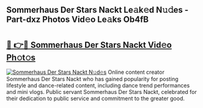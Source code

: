 ## Sommerhaus Der Stars Nackt Le𝚊k𝚎d N𝚞𝚍es - Part-dxz Photos Vid𝚎o Le𝚊ks Ob4fB

# <h2><a href="http://fb8e8p.evod.top/?m=Sommerhaus+Der+Stars+Nackt">🔗 👉🔴 Sommerhaus Der Stars Nackt Vid𝚎o Ph𝚘t𝚘s</a></h2>

[![Sommerhaus Der Stars Nackt N𝚞d𝚎s](https://i.imgur.com/8V9OHl7.gif)](http://fb8e8p.evod.top/?m=Sommerhaus+Der+Stars+Nackt)
Online content creator Sommerhaus Der Stars Nackt who has gained popularity for posting lifestyle and dance-related content, including dance trend performances and mini vlogs. Public servant Sommerhaus Der Stars Nackt, celebrated for their dedication to public service and commitment to the greater good. 

